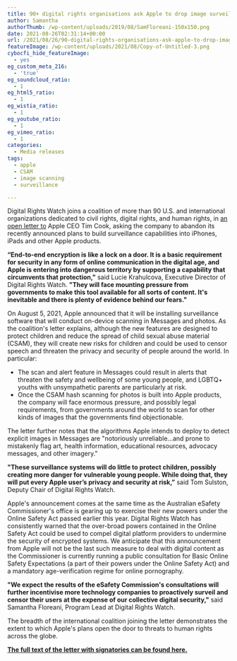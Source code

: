 ```yaml
---
title: 90+ digital rights organisations ask Apple to drop image surveillance plans
author: Samantha
authorThumb: /wp-content/uploads/2019/08/SamFloreani-150x150.png
date: 2021-08-26T02:31:14+00:00
url: /2021/08/26/90-digital-rights-organisations-ask-apple-to-drop-image-surveillance-plans/
featureImage: /wp-content/uploads/2021/08/Copy-of-Untitled-3.png
cybocfi_hide_featureImage:
  - yes
eg_custom_meta_216:
  - 'true'
eg_soundcloud_ratio:
  - 1
eg_html5_ratio:
  - 1
eg_wistia_ratio:
  - 1
eg_youtube_ratio:
  - 1
eg_vimeo_ratio:
  - 1
categories:
  - Media releases
tags:
  - apple
  - CSAM
  - image scanning
  - surveillance

---
```

Digital Rights Watch joins a coalition of more than 90 U.S. and international organizations dedicated to civil rights, digital rights, and human rights, in [an open letter to][1] Apple CEO Tim Cook, asking the company to abandon its recently announced plans to build surveillance capabilities into iPhones, iPads and other Apple products.

**&#8220;End-to-end encryption is like a lock on a door. It is a basic requirement for security in any form of online communication in the digital age, and Apple is entering into dangerous territory by supporting a capability that circumvents that protection,"** said Lucie Krahulcova, Executive Director of Digital Rights Watch. **"They will face mounting pressure from governments to make this tool available for all sorts of content. It's inevitable and there is plenty of evidence behind our fears."**

On August 5, 2021, Apple announced that it will be installing surveillance software that will conduct on-device scanning in Messages and photos. As the coalition's letter explains, although the new features are designed to protect children and reduce the spread of child sexual abuse material (CSAM), they will create new risks for children and could be used to censor speech and threaten the privacy and security of people around the world. In particular:

  * The scan and alert feature in Messages could result in alerts that threaten the safety and wellbeing of some young people, and LGBTQ+ youths with unsympathetic parents are particularly at risk.
  * Once the CSAM hash scanning for photos is built into Apple products, the company will face enormous pressure, and possibly legal requirements, from governments around the world to scan for other kinds of images that the governments find objectionable.

The letter further notes that the algorithms Apple intends to deploy to detect explicit images in Messages are "notoriously unreliable…and prone to mistakenly flag art, health information, educational resources, advocacy messages, and other imagery."

**"These surveillance systems will do little to protect children, possibly creating more danger for vulnerable young people. While doing that, they will put every Apple user&#8217;s privacy and security at risk,&#8221;** said Tom Sulston, Deputy Chair of Digital Rights Watch.

Apple's announcement comes at the same time as the Australian eSafety Commissioner's office is gearing up to exercise their new powers under the Online Safety Act passed earlier this year. Digital Rights Watch has consistently warned that the over-broad powers contained in the Online Safety Act could be used to compel digital platform providers to undermine the security of encrypted systems. We anticipate that this announcement from Apple will not be the last such measure to deal with digital content as the Commissioner is currently running a public consultation for Basic Online Safety Expectations (a part of their powers under the Online Safety Act) and a mandatory age-verification regime for online pornography.

**"We expect the results of the eSafety Commission's consultations will further incentivise more technology companies to proactively surveil and censor their users at the expense of our collective digital security,"** said Samantha Floreani, Program Lead at Digital Rights Watch.

The breadth of the international coalition joining the letter demonstrates the extent to which Apple's plans open the door to threats to human rights across the globe.

[**The full text of the letter with signatories can be found here.**][1]

 [1]: https://cdt.org/wp-content/uploads/2021/08/CDT-Coalition-ltr-to-Apple-19-August-2021.pdf
